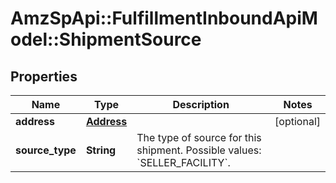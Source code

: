 # AmzSpApi::FulfillmentInboundApiModel::ShipmentSource

## Properties
Name | Type | Description | Notes
------------ | ------------- | ------------- | -------------
**address** | [**Address**](Address.md) |  | [optional] 
**source_type** | **String** | The type of source for this shipment. Possible values: &#x60;SELLER_FACILITY&#x60;. | 

